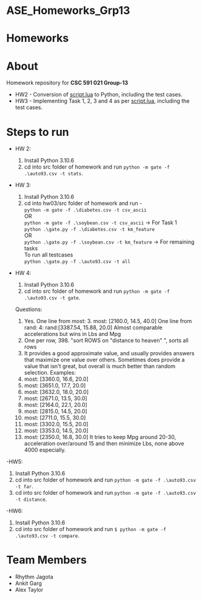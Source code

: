 # ASE_Homeworks_Grp13
# Homeworks

# About
Homework repository for **CSC 591 021 Group-13**<br/>
- HW2 - Conversion of <a href="https://github.com/timm/lo/blob/main/docs/gatecode.pdf">script.lua</a> to Python, including the test cases.
- HW3 - Implementing Task 1, 2, 3 and 4 as per <a href="https://github.com/txt/aa24/blob/main/docs/hw03.md">script.lua</a>, including the test cases.
  
# Steps to run
- HW 2:
  1. Install Python 3.10.6
  2. cd into src folder of homework and run ```python -m gate -f .\auto93.csv -t stats```.
     
- HW 3:
  1. Install Python 3.10.6
  2. cd into hw03/src folder of homework and run - 
   <br /> ```python -m gate -f .\diabetes.csv -t csv_ascii```
   <br /> OR
   <br /> ```python -m gate -f .\soybean.csv -t csv_ascii``` -> For Task 1
   <br /> ```python .\gate.py -f .\diabetes.csv -t km_feature```
   <br /> OR
   <br /> ```python .\gate.py -f .\soybean.csv -t km_feature``` -> For remaining tasks
   <br /> To run all testcases
   <br /> ```python .\gate.py -f .\auto93.csv -t all```

- HW 4:
  1. Install Python 3.10.6
  2. cd into src folder of homework and run ```python -m gate -f .\auto93.csv -t gate```.
 
  Questions:
  1. Yes.
     One line from most: 3. most: [2160.0, 14.5, 40.0]
     One line from rand: 4: rand:[3387.54, 15.88, 20.0]
     Almost comparable accelerations but wins in Lbs and Mpg
  2. One per row, 398. "sort ROWS on "distance to heaven" ", sorts all rows
  3. It provides a good approximate value, and usually provides answers that maximize one value over others. Sometimes does provide a value that isn't great, but overall is much better than random selection.
  Examples:
    3. most: [3360.0, 16.6, 20.0]
    3. most: [3651.0, 17.7, 20.0]
    3. most: [3632.0, 18.0, 20.0]
    3. most: [2671.0, 13.5, 30.0]
    3. most: [2164.0, 22.1, 20.0]
    3. most: [2815.0, 14.5, 20.0]
    3. most: [2711.0, 15.5, 30.0]
    3. most: [3302.0, 15.5, 20.0]
    3. most: [3353.0, 14.5, 20.0]
    3. most: [2350.0, 16.8, 30.0]
   It tries to keep Mpg around 20-30, acceleration over/around 15 and then minimize Lbs, none above 4000 especially.
   
-HW5:
  1. Install Python 3.10.6
  2. cd into src folder of homework and run ```python -m gate -f .\auto93.csv -t far```.
  3. cd into src folder of homework and run ```python -m gate -f .\auto93.csv -t distance```.

-HW6:
  1. Install Python 3.10.6
  2. cd into src folder of homework and run ```$ python -m gate -f .\auto93.csv -t compare```.


# Team Members
 - Rhythm Jagota
 - Ankit Garg
 - Alex Taylor
    
